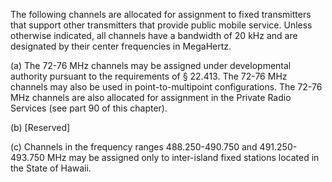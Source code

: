 The following channels are allocated for assignment to fixed transmitters that support other transmitters that provide public mobile service. Unless otherwise indicated, all channels have a bandwidth of 20 kHz and are designated by their center frequencies in MegaHertz.

(a) The 72-76 MHz channels may be assigned under developmental authority pursuant to the requirements of § 22.413. The 72-76 MHz channels may also be used in point-to-multipoint configurations. The 72-76 MHz channels are also allocated for assignment in the Private Radio Services (see part 90 of this chapter).

(b) [Reserved]

(c) Channels in the frequency ranges 488.250-490.750 and 491.250-493.750 MHz may be assigned only to inter-island fixed stations located in the State of Hawaii.

